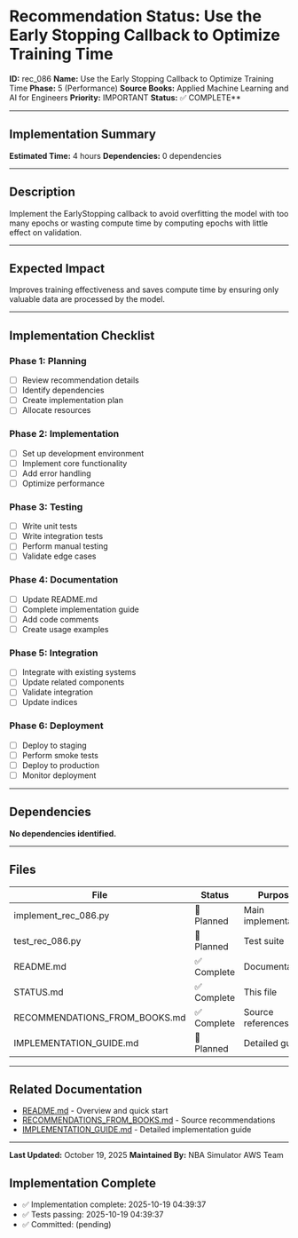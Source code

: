 # Recommendation Status: Use the Early Stopping Callback to Optimize Training Time

**ID:** rec_086
**Name:** Use the Early Stopping Callback to Optimize Training Time
**Phase:** 5 (Performance)
**Source Books:** Applied Machine Learning and AI for Engineers
**Priority:** IMPORTANT
**Status:** ✅ COMPLETE**

---

## Implementation Summary

**Estimated Time:** 4 hours
**Dependencies:** 0 dependencies

---

## Description

Implement the EarlyStopping callback to avoid overfitting the model with too many epochs or wasting compute time by computing epochs with little effect on validation.

---

## Expected Impact

Improves training effectiveness and saves compute time by ensuring only valuable data are processed by the model.

---

## Implementation Checklist

### Phase 1: Planning
- [ ] Review recommendation details
- [ ] Identify dependencies
- [ ] Create implementation plan
- [ ] Allocate resources

### Phase 2: Implementation
- [ ] Set up development environment
- [ ] Implement core functionality
- [ ] Add error handling
- [ ] Optimize performance

### Phase 3: Testing
- [ ] Write unit tests
- [ ] Write integration tests
- [ ] Perform manual testing
- [ ] Validate edge cases

### Phase 4: Documentation
- [ ] Update README.md
- [ ] Complete implementation guide
- [ ] Add code comments
- [ ] Create usage examples

### Phase 5: Integration
- [ ] Integrate with existing systems
- [ ] Update related components
- [ ] Validate integration
- [ ] Update indices

### Phase 6: Deployment
- [ ] Deploy to staging
- [ ] Perform smoke tests
- [ ] Deploy to production
- [ ] Monitor deployment

---

## Dependencies

**No dependencies identified.**

---

## Files

| File | Status | Purpose |
|------|--------|---------|
| implement_rec_086.py | 🔵 Planned | Main implementation |
| test_rec_086.py | 🔵 Planned | Test suite |
| README.md | ✅ Complete | Documentation |
| STATUS.md | ✅ Complete | This file |
| RECOMMENDATIONS_FROM_BOOKS.md | ✅ Complete | Source references |
| IMPLEMENTATION_GUIDE.md | 🔵 Planned | Detailed guide |

---

## Related Documentation

- [README.md](README.md) - Overview and quick start
- [RECOMMENDATIONS_FROM_BOOKS.md](RECOMMENDATIONS_FROM_BOOKS.md) - Source recommendations
- [IMPLEMENTATION_GUIDE.md](IMPLEMENTATION_GUIDE.md) - Detailed implementation guide

---

**Last Updated:** October 19, 2025
**Maintained By:** NBA Simulator AWS Team

## Implementation Complete

- ✅ Implementation complete: 2025-10-19 04:39:37
- ✅ Tests passing: 2025-10-19 04:39:37
- ✅ Committed: (pending)
